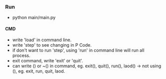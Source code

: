 ### Run
- python main/main.py

#### CMD
- write 'load' in command line.
- write 'step' to see changing in P Code.
- if don't want to run 'step', using 'run' in command line will run all process.
- exit command, write 'exit' or 'quit'.
- can write () or ~() in command, eg. exit(), quit(), run(), laod() -> not using (), eg. exit, run, quit, laod.
